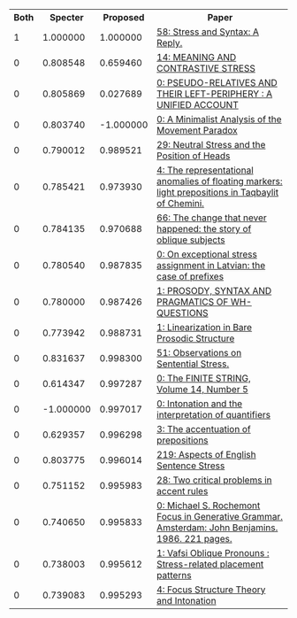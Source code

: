 <html><table><tr>
<th>Both</th>
<th>Specter</th>
<th>Proposed</th>
<th>Paper</th>
</tr>
<tr>
<td>1</td>
<td>1.000000</td>
<td>1.000000</td>
<td><a href="https://www.semanticscholar.org/paper/b46dc0b75dd469177cd8d4df2b2f1e23bf8a5ab4">58: Stress and Syntax: A Reply.</a></td>
</tr>
<tr>
<td>0</td>
<td>0.808548</td>
<td>0.659460</td>
<td><a href="https://www.semanticscholar.org/paper/6220d5785b3db441a5044455f59350f7f757b073">14: MEANING AND CONTRASTIVE STRESS</a></td>
</tr>
<tr>
<td>0</td>
<td>0.805869</td>
<td>0.027689</td>
<td><a href="https://www.semanticscholar.org/paper/2fe1145e57f26ba4c12fd15846e02f7f57e1bff4">0: PSEUDO-RELATIVES AND THEIR LEFT-PERIPHERY : A UNIFIED ACCOUNT</a></td>
</tr>
<tr>
<td>0</td>
<td>0.803740</td>
<td>-1.000000</td>
<td><a href="https://www.semanticscholar.org/paper/64a76355e1cb53a7379294ba7bfb614278161835">0: A Minimalist Analysis of the Movement Paradox</a></td>
</tr>
<tr>
<td>0</td>
<td>0.790012</td>
<td>0.989521</td>
<td><a href="https://www.semanticscholar.org/paper/071d9fe75ec981c2f8ec79278f6fe2ed53836cf2">29: Neutral Stress and the Position of Heads</a></td>
</tr>
<tr>
<td>0</td>
<td>0.785421</td>
<td>0.973930</td>
<td><a href="https://www.semanticscholar.org/paper/ca82cdb76bfea5846293824c98194b0c10e8bb10">4: The representational anomalies of floating markers: light prepositions in Taqbaylit of Chemini.</a></td>
</tr>
<tr>
<td>0</td>
<td>0.784135</td>
<td>0.970688</td>
<td><a href="https://www.semanticscholar.org/paper/3f896bc6e926b4e8c2a49ae16da8ccc97add44ff">66: The change that never happened: the story of oblique subjects</a></td>
</tr>
<tr>
<td>0</td>
<td>0.780540</td>
<td>0.987835</td>
<td><a href="https://www.semanticscholar.org/paper/c33042d4dc5f332fa9851e4722ab717a6c527e60">0: On exceptional stress assignment in Latvian: the case of prefixes</a></td>
</tr>
<tr>
<td>0</td>
<td>0.780000</td>
<td>0.987426</td>
<td><a href="https://www.semanticscholar.org/paper/eaa0b33606a5da5a8a665d204fca2c9b331099be">1: PROSODY, SYNTAX AND PRAGMATICS OF WH-QUESTIONS</a></td>
</tr>
<tr>
<td>0</td>
<td>0.773942</td>
<td>0.988731</td>
<td><a href="https://www.semanticscholar.org/paper/1c8f49c4b2425cad882cb7b6d90df5e70becea92">1: Linearization in Bare Prosodic Structure</a></td>
</tr>
<tr>
<td>0</td>
<td>0.831637</td>
<td>0.998300</td>
<td><a href="https://www.semanticscholar.org/paper/03449c4f27e2e1cc0ce1d17351a6aad675fced77">51: Observations on Sentential Stress.</a></td>
</tr>
<tr>
<td>0</td>
<td>0.614347</td>
<td>0.997287</td>
<td><a href="https://www.semanticscholar.org/paper/c28491837fc20a7853283833c6e5ae3e27e3fa3c">0: The FINITE STRING, Volume 14, Number 5</a></td>
</tr>
<tr>
<td>0</td>
<td>-1.000000</td>
<td>0.997017</td>
<td><a href="https://www.semanticscholar.org/paper/75d1ff1e51c9d7860a8fda2692f2a9b674bba15f">0: Intonation and the interpretation of quantifiers</a></td>
</tr>
<tr>
<td>0</td>
<td>0.629357</td>
<td>0.996298</td>
<td><a href="https://www.semanticscholar.org/paper/6fb5d43dc380b79a0b40d00a8262df90fafe668b">3: The accentuation of prepositions</a></td>
</tr>
<tr>
<td>0</td>
<td>0.803775</td>
<td>0.996014</td>
<td><a href="https://www.semanticscholar.org/paper/bdec036f4ed646b71086c0b3bd714e1ec58df41a">219: Aspects of English Sentence Stress</a></td>
</tr>
<tr>
<td>0</td>
<td>0.751152</td>
<td>0.995983</td>
<td><a href="https://www.semanticscholar.org/paper/f90bb245735aa2d1658d01594d814d36b0f9c618">28: Two critical problems in accent rules</a></td>
</tr>
<tr>
<td>0</td>
<td>0.740650</td>
<td>0.995833</td>
<td><a href="https://www.semanticscholar.org/paper/ac198a4f8b9092e59258bc6ea149bcaf60a227d3">0: Michael S. Rochemont Focus in Generative Grammar. Amsterdam: John Benjamins. 1986. 221 pages.</a></td>
</tr>
<tr>
<td>0</td>
<td>0.738003</td>
<td>0.995612</td>
<td><a href="https://www.semanticscholar.org/paper/0afdae89ce5dc2c3351589c819da8d600141c1fc">1: Vafsi Oblique Pronouns : Stress-related placement patterns</a></td>
</tr>
<tr>
<td>0</td>
<td>0.739083</td>
<td>0.995293</td>
<td><a href="https://www.semanticscholar.org/paper/6848363a69db4b8c0aa1f2acba83fc8b01ed366d">4: Focus Structure Theory and Intonation</a></td>
</tr>
</table></html>
